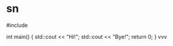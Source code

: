 # sn

#include <iostream>

int main() {
    std::cout << "Hi!";
    std::cout << "Bye!";
    return 0;
}
vvv
